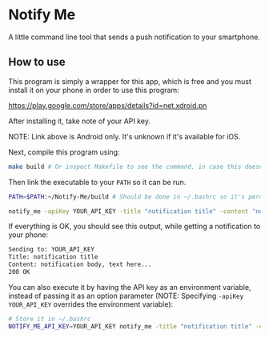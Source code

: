 # Notify Me

A little command line tool that sends a push notification to your smartphone.

## How to use

This program is simply a wrapper for this app, which is free and you must install it on your phone in order to use this program:

https://play.google.com/store/apps/details?id=net.xdroid.pn

After installing it, take note of your API key.

NOTE: Link above is Android only. It's unknown if it's available for iOS.

Next, compile this program using:

```bash
make build # Or inspect Makefile to see the command, in case this doesn't work.
```

Then link the executable to your `PATH` so it can be run.

```bash
PATH=$PATH:~/Notify-Me/build # Should be done in ~/.bashrc so it's permanent (and more convenient).

notify_me -apiKey YOUR_API_KEY -title "notification title" -content "notification body, text here..."
```

If everything is OK, you should see this output, while getting a notification to your phone:

```bash
Sending to: YOUR_API_KEY
Title: notification title
Content: notification body, text here...
200 OK
```

You can also execute it by having the API key as an environment variable, instead of passing it as an option parameter (NOTE: Specifying `-apiKey YOUR_API_KEY` overrides the environment variable):

```bash
# Store it in ~/.bashrc
NOTIFY_ME_API_KEY=YOUR_API_KEY notify_me -title "notification title" -content "notification body, text here..."
```
